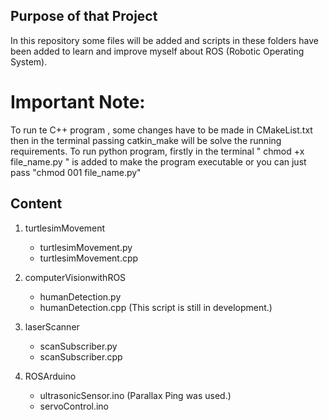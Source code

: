 ## Purpose of that Project
In this repository some files will be added and scripts in these folders have been added to learn and improve myself about ROS (Robotic Operating System).

# Important Note:
To run te C++ program , some changes have to be made in CMakeList.txt then in the terminal passing catkin_make will be solve the running requirements.
To run python program, firstly in the terminal " chmod +x file_name.py " is added to make the program executable or you can just pass "chmod 001 file_name.py"

## Content
1. turtlesimMovement
    - turtlesimMovement.py
    - turtlesimMovement.cpp
    
2. computerVisionwithROS
    - humanDetection.py
    - humanDetection.cpp (This script is still in development.)

3. laserScanner
    - scanSubscriber.py
    - scanSubscriber.cpp

4. ROSArduino
    - ultrasonicSensor.ino (Parallax Ping was used.)
    - servoControl.ino



